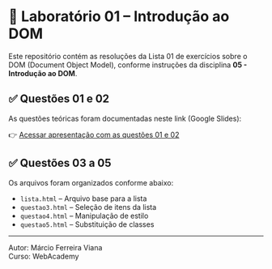 # 🧪 Laboratório 01 – Introdução ao DOM

Este repositório contém as resoluções da Lista 01 de exercícios sobre o DOM (Document Object Model), conforme instruções da disciplina **05 - Introdução ao DOM**.

## ✅ Questões 01 e 02

As questões teóricas foram documentadas neste link (Google Slides):

👉 [Acessar apresentação com as questões 01 e 02](https://docs.google.com/presentation/d/1sefGFZ9MjKcOC8vp9_1tRdA70DVQtbG7j-7ShzuF-7I/edit?usp=sharing)

## ✅ Questões 03 a 05

Os arquivos foram organizados conforme abaixo:

- `lista.html` – Arquivo base para a lista
- `questao3.html` – Seleção de itens da lista
- `questao4.html` – Manipulação de estilo
- `questao5.html` – Substituição de classes

---

Autor: Márcio Ferreira Viana  
Curso: WebAcademy  
